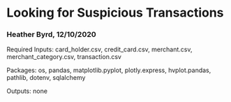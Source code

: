# Looking for Suspicious Transactions

### Heather Byrd, 12/10/2020

Required Inputs: card_holder.csv, credit_card.csv, merchant.csv, merchant_category.csv, transaction.csv

Packages: os, pandas, matplotlib.pyplot, plotly.express, hvplot.pandas, pathlib, dotenv, sqlalchemy

Outputs: none
